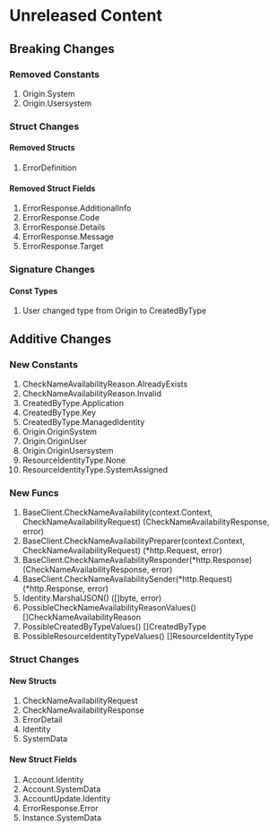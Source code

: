 # Unreleased Content

## Breaking Changes

### Removed Constants

1. Origin.System
1. Origin.Usersystem

### Struct Changes

#### Removed Structs

1. ErrorDefinition

#### Removed Struct Fields

1. ErrorResponse.AdditionalInfo
1. ErrorResponse.Code
1. ErrorResponse.Details
1. ErrorResponse.Message
1. ErrorResponse.Target

### Signature Changes

#### Const Types

1. User changed type from Origin to CreatedByType

## Additive Changes

### New Constants

1. CheckNameAvailabilityReason.AlreadyExists
1. CheckNameAvailabilityReason.Invalid
1. CreatedByType.Application
1. CreatedByType.Key
1. CreatedByType.ManagedIdentity
1. Origin.OriginSystem
1. Origin.OriginUser
1. Origin.OriginUsersystem
1. ResourceIdentityType.None
1. ResourceIdentityType.SystemAssigned

### New Funcs

1. BaseClient.CheckNameAvailability(context.Context, CheckNameAvailabilityRequest) (CheckNameAvailabilityResponse, error)
1. BaseClient.CheckNameAvailabilityPreparer(context.Context, CheckNameAvailabilityRequest) (*http.Request, error)
1. BaseClient.CheckNameAvailabilityResponder(*http.Response) (CheckNameAvailabilityResponse, error)
1. BaseClient.CheckNameAvailabilitySender(*http.Request) (*http.Response, error)
1. Identity.MarshalJSON() ([]byte, error)
1. PossibleCheckNameAvailabilityReasonValues() []CheckNameAvailabilityReason
1. PossibleCreatedByTypeValues() []CreatedByType
1. PossibleResourceIdentityTypeValues() []ResourceIdentityType

### Struct Changes

#### New Structs

1. CheckNameAvailabilityRequest
1. CheckNameAvailabilityResponse
1. ErrorDetail
1. Identity
1. SystemData

#### New Struct Fields

1. Account.Identity
1. Account.SystemData
1. AccountUpdate.Identity
1. ErrorResponse.Error
1. Instance.SystemData
